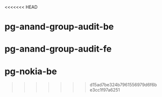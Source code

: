<<<<<<< HEAD
# pg-anand-group-audit-be
 pg-anand-group-audit-fe
=======
# pg-nokia-be
>>>>>>> d15ad7be324b7961556979d6f6be3cc1f97a6251

